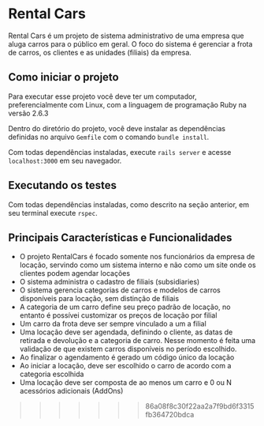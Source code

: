 # Rental Cars

Rental Cars é um projeto de sistema administrativo de uma empresa que aluga
carros para o público em geral. O foco do sistema é gerenciar a frota de carros,
os clientes e as unidades (filiais) da empresa.


## Como iniciar o projeto

Para executar esse projeto você deve ter um computador, preferencialmente com
Linux, com a linguagem de programação Ruby na versão 2.6.3

Dentro do diretório do projeto, você deve instalar as dependências definidas no
arquivo `Gemfile` com o comando `bundle install`.

Com todas dependências instaladas, execute `rails server` e acesse
`localhost:3000` em seu navegador.


## Executando os testes

Com todas dependências instaladas, como descrito na seção anterior, em seu
terminal execute `rspec`.

## Principais Características e Funcionalidades

- O projeto RentalCars é focado somente nos funcionários da empresa de locação,
  servindo como um sistema interno e não como um site onde os clientes podem
agendar locações
- O sistema administra o cadastro de filiais (subsidiaries) 
- O sistema gerencia categorias de carros e modelos de carros disponíveis para
  locação, sem distinção de filiais
- A categoria de um carro define seu preço padrão de locação, no entanto é
  possívei customizar os preços de locação por filial
- Um carro da frota deve ser sempre vinculado a um a filial
- Uma locação deve ser agendada, definindo o cliente, as datas de retirada e
  devolução e a categoria de carro. Nesse momento é feita uma validação de que
existem carros disponíveis no período escolhido.
- Ao finalizar o agendamento é gerado um código único da locação
- Ao iniciar a locação, deve ser escolhido o carro de acordo com a categoria
  escolhida
- Uma locação deve ser composta de ao menos um carro e 0 ou N acessórios
  adicionais (AddOns)

>>>>>>> 86a08f8c30f22aa2a7f9bd6f3315fb364720bdca
